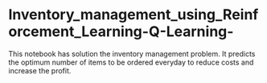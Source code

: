 # Inventory_management_using_Reinforcement_Learning-Q-Learning-
This notebook has solution the inventory management problem. It predicts the optimum number of items to be ordered everyday to reduce costs and increase the profit.
